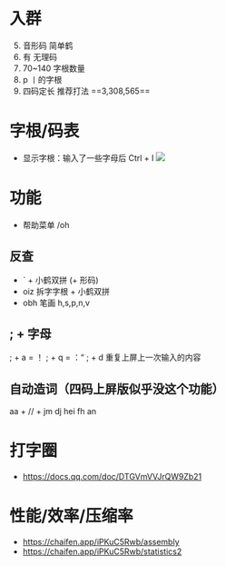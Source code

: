 # 入群
 5. 音形码    简单鹤
13. 有        无理码
19. 70~140    字根数量
47. p         丨的字根
57. 四码定长  推荐打法
==3,308,565==

# 字根/码表
- 显示字根：输入了一些字母后 Ctrl + I
![](https://flauver.github.io/jdh/assets/zgt.DkCNqzi1.png)

# 功能
- 帮助菜单 /oh

## 反查
  - ` + 小鹤双拼 (+ 形码)
  - oiz 拆字字根 + 小鹤双拼
  - obh 笔画 h,s,p,n,v

## ; + 字母
  ; + a = ！
  ; + q = ：“
  ; + d 重复上屏上一次输入的内容
 
## 自动造词（四码上屏版似乎没这个功能）
  aa + // + jm dj hei fh an

# 打字圈
- https://docs.qq.com/doc/DTGVmVVJrQW9Zb21

# 性能/效率/压缩率
- https://chaifen.app/iPKuC5Rwb/assembly
- https://chaifen.app/iPKuC5Rwb/statistics2
